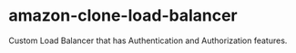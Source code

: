 # amazon-clone-load-balancer
Custom Load Balancer that has Authentication and Authorization features.
